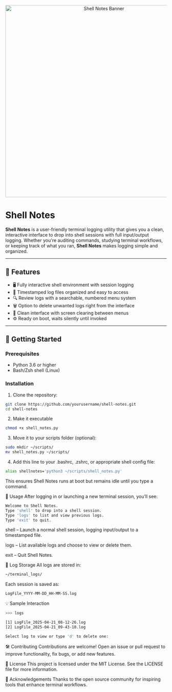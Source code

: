 <p align="center">
  <img src="https://github.com/cgarey2014/shell_notes/main/assets/shell_notes.png](https://github.com/cgarey2014/Python/blob/main/shell_notes/assets/shell_notes.png" alt="Shell Notes Banner" width="600">
</p>

# Shell Notes

**Shell Notes** is a user-friendly terminal logging utility that gives you a clean, interactive interface to drop into shell sessions with full input/output logging. Whether you're auditing commands, studying terminal workflows, or keeping track of what you ran, **Shell Notes** makes logging simple and organized.

---

## 🧰 Features

- 🖥️ Fully interactive shell environment with session logging
- 📂 Timestamped log files organized and easy to access
- 🔍 Review logs with a searchable, numbered menu system
- 🗑️ Option to delete unwanted logs right from the interface
- 🧼 Clean interface with screen clearing between menus
- ⚙️ Ready on boot, waits silently until invoked

---

## 🚀 Getting Started

### Prerequisites

- Python 3.6 or higher
- Bash/Zsh shell (Linux)

### Installation

1. Clone the repository:

```bash
git clone https://github.com/yourusername/shell-notes.git
cd shell-notes
```

2. Make it executable

```bash
chmod +x shell_notes.py
```

3. Move it to your scripts folder (optional):
```bash
sudo mkdir ~/scripts/
mv shell_notes.py ~/scripts/
```

4. Add this line to your .bashrc, .zshrc, or appropriate shell config file:

```bash
alias shellnotes='python3 ~/scripts/shell_notes.py'
```
This ensures Shell Notes runs at boot but remains idle until you type a command.

🧭 Usage
After logging in or launching a new terminal session, you’ll see:

```bash
Welcome to Shell Notes.
Type 'shell' to drop into a shell session.
Type 'logs' to list and view previous logs.
Type 'exit' to quit.
```
shell – Launch a normal shell session, logging input/output to a timestamped file.

logs – List available logs and choose to view or delete them.

exit – Quit Shell Notes.

📂 Log Storage
All logs are stored in:

```bash
~/terminal_logs/
```

Each session is saved as:

```bash
LogFile_YYYY-MM-DD_HH-MM-SS.log
```

💡 Sample Interaction
```bash
>>> logs

[1] LogFile_2025-04-21_08-12-26.log
[2] LogFile_2025-04-21_09-43-10.log

Select log to view or type 'd' to delete one:
```

🛠️ Contributing
Contributions are welcome! Open an issue or pull request to improve functionality, fix bugs, or add new features.

📝 License
This project is licensed under the MIT License. See the LICENSE file for more information.

🙏 Acknowledgements
Thanks to the open source community for inspiring tools that enhance terminal workflows.
